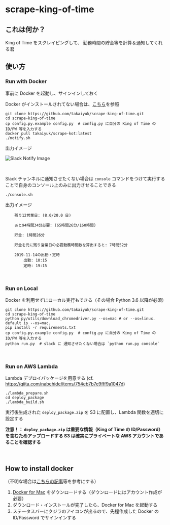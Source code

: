 # scrape-king-of-time

## これは何か？

King of Time をスクレイピングして、 勤務時間の貯金等を計算＆通知してくれる君

## 使い方

### Run with Docker

事前に Docker を起動し、サインインしておく

Docker がインストールされてない場合は、[こちら](https://github.com/takaiyuk/scrape-king-of-time#how-to-install-docker)を参照

```
git clone https://github.com/takaiyuk/scrape-king-of-time.git
cd scrape-king-of-time
cp config.py.example config.py  # config.py に自分の King of Time の ID/PW 等を入力する
docker pull takaiyuk/scrape-kot:latest
./notify.sh
```

出力イメージ

![Slack Notify Image](https://github.com/takaiyuk/scrape-king-of-time/blob/master/docs/source/_static/img/slack-notify-message-image.png)

<br>

Slack チャンネルに通知させたくない場合は `console` コマンドをつけて実行することで自身のコンソール上のみに出力させることできる

```
./console.sh
```

出力イメージ

```
    残り12営業日: (8.0/20.0 日)

    あと94時間34分必要: (65時間26分/160時間)

    貯金: 1時間26分

    貯金を元に残り営業日の必要勤務時間数を算出すると: 7時間52分

    2019-11-14の出勤・定時
        出勤: 10:15
        定時: 19:15
```

<br>

### Run on Local

Docker を利用せずにローカル実行もできる（その場合 Python 3.6 以降が必須）

```
git clone https://github.com/takaiyuk/scrape-king-of-time.git
cd scrape-king-of-time
python py/utils/download_chromedriver.py --os=mac # or --os=linux. default is --os=mac.
pip install -r requirements.txt
cp config.py.example config.py  # config.py に自分の King of Time の ID/PW 等を入力する
python run.py  # slack に 通知させたくない場合は `python run.py console`
```

<br>

### Run on AWS Lambda

Lambda デプロイパッケージを用意する (cf. https://qiita.com/nabehide/items/754eb7b7e9fff9a1047d)

```
./lambda_prepare.sh
cd deploy_package
./lambda_build.sh
```

実行後生成された `deploy_package.zip` を S3 に配置し、Lambda 関数を適切に設定する

**注意！： `deploy_package.zip` は重要な情報（King of Time の ID/Password）を含むためアップロードする S3 は確実にプライベートな AWS アカウントであることを確認する**

<br>

## How to install docker

（不明な場合は[こちらの記事](https://qiita.com/kurkuru/items/127fa99ef5b2f0288b81#docker-for-mac%E3%82%92%E3%82%A4%E3%83%B3%E3%82%B9%E3%83%88%E3%83%BC%E3%83%AB-package)等を参考にする）

1. [Docker for Mac](https://hub.docker.com/editions/community/docker-ce-desktop-mac) をダウンロードする（ダウンロードにはアカウント作成が必要）
2. ダウンロード・インストールが完了したら、Docker for Mac を起動する
3. ステータスバーにクジラのアイコンが出るので、先程作成した Docker の ID/Password でサインインする
